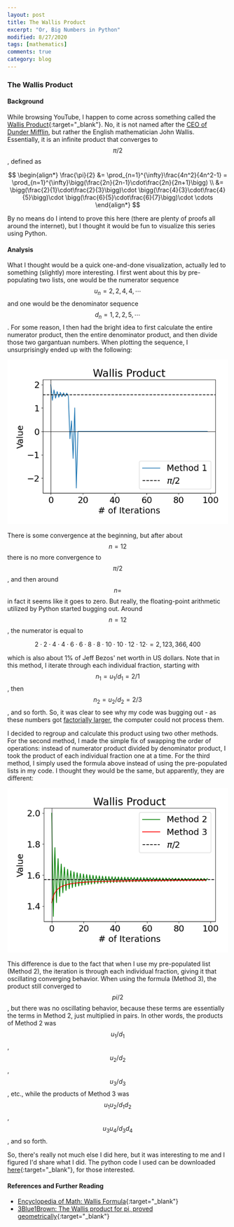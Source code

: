 ```yaml
---
layout: post
title: The Wallis Product
excerpt: "Or, Big Numbers in Python"
modified: 8/27/2020
tags: [mathematics]
comments: true
category: blog
---
```


### The Wallis Product

#### Background

While browsing YouTube, I happen to come across something called the [Wallis Product](https://en.wikipedia.org/wiki/Wallis_product){:target="\_blank"}. No, it is not named after the [CEO of Dunder Mifflin](https://upload.wikimedia.org/wikipedia/en/a/a0/David_Wallace_%28The_Office%29.jpg), but rather the English mathematician John Wallis. Essentially, it is an infinite product that converges to $$\pi/2$$, defined as

$$
\begin{align*}
    \frac{\pi}{2} &= \prod_{n=1}^{\infty}\frac{4n^2}{4n^2-1}
    = \prod_{n=1}^{\infty}\bigg(\frac{2n}{2n-1}\cdot\frac{2n}{2n+1}\bigg) \\
    &= \bigg(\frac{2}{1}\cdot\frac{2}{3}\bigg)\cdot
    \bigg(\frac{4}{3}\cdot\frac{4}{5}\bigg)\cdot
    \bigg(\frac{6}{5}\cdot\frac{6}{7}\bigg)\cdot
    \cdots
\end{align*}
$$

By no means do I intend to prove this here (there are plenty of proofs all around the internet), but I thought it would be fun to visualize this series using Python.  

#### Analysis

What I thought would be a quick one-and-done visualization, actually led to something (slightly) more interesting. I first went about this by pre-populating two lists, one would be the numerator sequence $$u_n=2,2,4,4,\cdots$$ and one would be the denominator sequence $$d_n=1,2,2,5,\cdots$$. For some reason, I then had the bright idea to first calculate the entire numerator product, then the entire denominator product, and then divide those two gargantuan numbers. When plotting the sequence, I unsurprisingly ended up with the following:

![Figure 1](/images/posts/wallis_post1.png)

There is some convergence at the beginning, but after about $$n=12$$ there is no more convergence to $$\pi/2$$, and then around $$n=$$ in fact it seems like it goes to zero. But really, the floating-point arithmetic utilized by Python started bugging out. Around $$n=12$$, the numerator is equal to

$$2\cdot 2\cdot 4\cdot 4\cdot 6\cdot 6\cdot 8\cdot 8\cdot 10\cdot 10\cdot 12\cdot 12\cdot = 2,123,366,400$$

which is also about 1% of Jeff Bezos' net worth in US dollars. Note that in this method, I iterate through each individual fraction, starting with $$n_1=u_1/d_1=2/1$$, then $$n_2=u_2/d_2=2/3$$, and so forth. So, it was clear to see why my code was bugging out - as these numbers got [factorially larger](https://en.wikipedia.org/wiki/Factorial), the computer could not process them.

I decided to regroup and calculate this product using two other methods. For the second method, I made the simple fix of swapping the order of operations: instead of numerator product divided by denominator product, I took the product of each individual fraction one at a time. For the third method, I simply used the formula above instead of using the pre-populated lists in my code. I thought they would be the same, but apparently, they are different:

![Figure 2](/images/posts/wallis_post2.png)

This difference is due to the fact that when I use my pre-populated list (Method 2), the iteration is through each individual fraction, giving it that oscillating converging behavior. When using the formula (Method 3), the product still converged to $$pi/2$$, but there was no oscillating behavior, because these terms are essentially the terms in Method 2, just multiplied in pairs. In other words, the products of Method 2 was $$u_1/d_1$$, $$u_2/d_2$$, $$u_3/d_3$$, etc., while the products of Method 3 was $$u_1u_2/d_1d_2$$, $$u_3u_4/d_3d_4$$, and so forth.

So, there's really not much else I did here, but it was interesting to me and I figured I'd share what I did. The python code I used can be downloaded [here](/docs/wallis_product.py){:target="\_blank"}, for those interested.

#### References and Further Reading

- [Encyclopedia of Math: Wallis Formula](https://encyclopediaofmath.org/index.php?title=Wallis_formula){:target="\_blank"}
- [3Blue1Brown: The Wallis product for pi, proved geometrically](https://www.3blue1brown.com/sridhars-corner/2018/4/17/wallis-product-supplement-dominated-convergence){:target="\_blank"}
